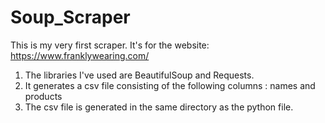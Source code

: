 # Soup_Scraper
This is my very first scraper. It's for the website: https://www.franklywearing.com/

1. The libraries I've used are BeautifulSoup and Requests. 
2. It generates a csv file consisting of the following columns : names and products
3. The csv file is generated in the same directory as the python file.